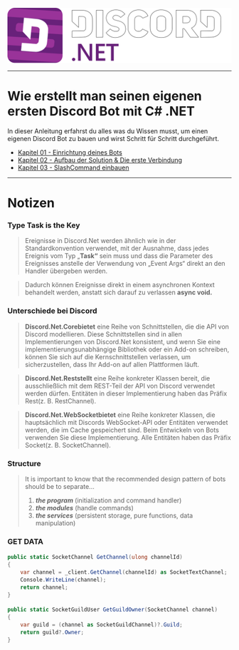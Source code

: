 ![](./_images/Combinationmark%20White%20Border.svg)

---

# Wie erstellt man seinen eigenen ersten Discord Bot mit C# .NET
In dieser Anleitung erfahrst du alles was du Wissen musst, um einen eigenen Discord Bot zu bauen und wirst Schritt für Schritt durchgeführt.

- [Kapitel 01 - Einrichtung deines Bots](./Guide/Step01/README.md)
- [Kapitel 02 - Aufbau der Solution & Die erste Verbindung](/Guide/Step02/README.md)
- [Kapitel 03 - SlashCommand einbauen](./Guide/Step03/README.md)

---

# Notizen

### Type Task is the Key
> Ereignisse in Discord.Net werden ähnlich wie in der Standardkonvention verwendet, mit der Ausnahme, dass jedes Ereignis vom Typ „**Task“** sein muss und dass die Parameter des Ereignisses anstelle der Verwendung von „Event Args“ direkt an den Handler übergeben werden.

> Dadurch können Ereignisse direkt in einem asynchronen Kontext behandelt werden, anstatt sich darauf zu verlassen **async void.**

### Unterschiede bei Discord

> **Discord.Net.Corebietet** eine Reihe von Schnittstellen, die die API von Discord modellieren. Diese Schnittstellen sind in allen Implementierungen von Discord.Net konsistent, und wenn Sie eine implementierungsunabhängige Bibliothek oder ein Add-on schreiben, können Sie sich auf die Kernschnittstellen verlassen, um sicherzustellen, dass Ihr Add-on auf allen Plattformen läuft.

> **Discord.Net.Reststellt** eine Reihe konkreter Klassen bereit, die ausschließlich mit dem REST-Teil der API von Discord verwendet werden dürfen. Entitäten in dieser Implementierung haben das Präfix Rest(z. B. RestChannel).

> **Discord.Net.WebSocketbietet** eine Reihe konkreter Klassen, die hauptsächlich mit Discords WebSocket-API oder Entitäten verwendet werden, die im Cache gespeichert sind. Beim Entwickeln von Bots verwenden Sie diese Implementierung. Alle Entitäten haben das Präfix Socket(z. B. SocketChannel).

### Structure
> It is important to know that the recommended design pattern of bots should be to separate...
>
> 1. ***the program*** (initialization and command handler)
> 2. ***the modules*** (handle commands)
> 3. ***the services*** (persistent storage, pure functions, data manipulation)

### GET DATA
```C#
public static SocketChannel GetChannel(ulong channelId)
{
    var channel = _client.GetChannel(channelId) as SocketTextChannel;
    Console.WriteLine(channel);
    return channel;
}

public static SocketGuildUser GetGuildOwner(SocketChannel channel)
{
    var guild = (channel as SocketGuildChannel)?.Guild;
    return guild?.Owner;
}
```